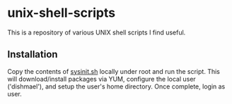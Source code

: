 # unix-shell-scripts
This is a repository of various UNIX shell scripts I find useful.

## Installation
Copy the contents of [sysinit.sh](https://github.com/dishmael/unix-shell-scripts/blob/master/scripts/shell/sysinit.sh) locally under root and run the script. This will download/install packages via YUM, configure the local user ('dishmael'), and setup the user's home directory. Once complete, login as user.
